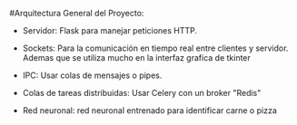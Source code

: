 #Arquitectura General del Proyecto:

- Servidor: Flask para manejar peticiones HTTP.

- Sockets: Para la comunicación en tiempo real entre clientes y servidor. Ademas que se utiliza mucho en la interfaz grafica de tkinter

- IPC: Usar colas de mensajes o pipes.

- Colas de tareas distribuidas: Usar Celery con un broker "Redis" 

- Red neuronal: red neuronal entrenado para identificar carne o pizza
